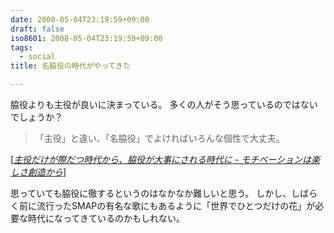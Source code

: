 ```yaml
---
date: 2008-05-04T23:19:59+09:00
draft: false
iso8601: 2008-05-04T23:19:59+09:00
tags:
  - social
title: 名脇役の時代がやってきた

---
```


脇役よりも主役が良いに決まっている。
多くの人がそう思っているのではないでしょうか？

<blockquote cite="http://d.hatena.ne.jp/favre21/20080311#1205196473" title="Source: 主役だけが際だつ時代から、脇役が大事にされる時代に - モチベーションは楽しさ創造から; Accessed Date: 5/4/2008" class="blockquote">
  <p>「主役」と違い、「名脇役」でよければいろんな個性で大丈夫。</p>
</blockquote>
<div class="cite"> [<cite><a href="http://d.hatena.ne.jp/favre21/20080311#1205196473">主役だけが際だつ時代から、脇役が大事にされる時代に - モチベーションは楽しさ創造から</a></cite>] </div>

思っていても脇役に徹するというのはなかなか難しいと思う。
しかし、しばらく前に流行ったSMAPの有名な歌にもあるように「世界でひとつだけの花」が必要な時代になってきているのかもしれない。
